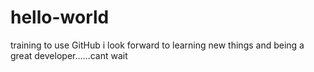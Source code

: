 # hello-world
training to use GitHub
i look forward to learning new things and being a great developer......cant wait
